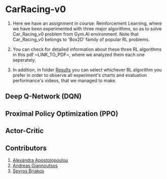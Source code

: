 # CarRacing-v0

1. Here we have an assignment in course: Reinforcement Learning, where we have been experimented with three major algorithms, so as to solve Car_Racing_v0 problem from Gym.AI environment. Note that Car_Racing_v0 belongs to 'Box2D' family of popular RL problems. 

2. You can check for detailed information about these three RL algorithms in this pdf ~LINK_TO_PDF~, where we analyzed them each one seperately. 

3. In addition, in folder [Results](https://github.com/spympr/car_racer_gym/tree/main/Results) you can select whichever RL algorithm you prefer in order to observe all experiment's charts and evaluation performance's videos, that we managed to make.

## Deep Q-Network (DQN)

## Proximal Policy Optimization (PPO)

## Actor-Critic


## Contributors
1. [Alexandra Apostolopoulou](https://github.com/alexaapo)
2. [Andreas Giannoutsos](https://github.com/AGiannoutsos)
3. [Spyros Briakos](https://github.com/spympr)
